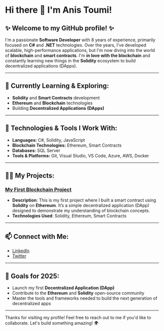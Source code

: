 # Hi there 👋 I'm Anis Toumi!

<!--
**anisToumi1990/anisToumi1990** is a ✨ _special_ ✨ repository because its `README.md` (this file) appears on your GitHub profile.

Here are some ideas to get you started:

- 🔭 I’m currently working on ...
- 🌱 I’m currently learning ...
- 👯 I’m looking to collaborate on ...
- 🤔 I’m looking for help with ...
- 💬 Ask me about ...
- 📫 How to reach me: ...
- 😄 Pronouns: ...
- ⚡ Fun fact: ...
-->

## ✨ Welcome to my GitHub profile! ✨

I'm a passionate **Software Developer** with 8 years of experience, primarily focused on **C#** and **.NET** technologies. Over the years, I've developed scalable, high-performance applications, but I'm now diving into the world of **blockchain** and **smart contracts**. I'm **in love with the blockchain** and constantly learning new things in the **Solidity** ecosystem to build decentralized applications (DApps).

---

## 🌱 **Currently Learning & Exploring:**
- **Solidity** and **Smart Contracts** development
- **Ethereum** and **Blockchain** technologies
- Building **Decentralized Applications (DApps)**

---

## 🚀 **Technologies & Tools I Work With:**
- **Languages:** C#, Solidity, JavaScript
- **Blockchain Technologies:** Ethereum, Smart Contracts
- **Databases:** SQL Server
- **Tools & Platforms:** Git, Visual Studio, VS Code, Azure, AWS, Docker

---

## 👨‍💻 **My Projects:**

### [My First Blockchain Project](https://github.com/anisToumi1990/FirstSolidityPorject_Fund)
- **Description**: This is my first project where I built a smart contract using **Solidity** on **Ethereum**. It’s a simple decentralized application (DApp) designed to demonstrate my understanding of blockchain concepts.
- **Technologies Used**: Solidity, Ethereum, Smart Contracts

---

## 📫 **Connect with Me:**
- [LinkedIn](https://www.linkedin.com/in/anis-toumi-1b158a83)
- [Twitter](https://twitter.com/Anis_NFT)
<!-- - [Portfolio](https://my-portfolio-link.com)-->

---

## 🎯 **Goals for 2025:**
- Launch my first **Decentralized Application (DApp)**
- Contribute to the **Ethereum** and **Solidity** open-source community
- Master the tools and frameworks needed to build the next generation of decentralized apps

---

Thanks for visiting my profile! Feel free to reach out to me if you'd like to collaborate. Let's build something amazing! 🌍
